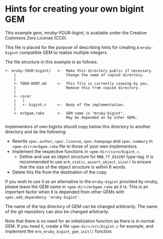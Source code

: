 # Hints for creating your own bigint GEM

This example gem, mruby-YOUR-bigint, is available under the Creative Commons Zero License (CC0).

This file is placed for the purpose of describing hints for creating a `mruby-bigint` compatible GEM to realize multiple integers.

The file structure in this example is as follows:

```
+- mruby-YOUR-bigint/   <-  Make this directory public if necessary.
    |                       Change the name of copied directory.
    |
    +- TODO-HINT.md     <-  This file is currently viewing by you.
    |                       Remove this from copied directory.
    |
    +- core/
    |   |
    |   +- bigint.c     <-  Body of the implementation.
    |
    +- mrbgem.rake      <-  GEM name is "mruby-bigint".
                            May be depended on by other GEMs.
```

Implementors of own bigints should copy below this directory to another directory and do the following:

* Rewrite `spec.author`, `spec.license`, `spec.homepage` and `spec.summary` in `<gem-dir>/mrbgem.rake` file to those of your own implementors.
* Implement the respective functions in `<gem-dir>/core/bigint.c`.
  * Define and use an object structure for `MRB_TT_BIGINT` type-tag.
    It is recommended to use `mrb_static_assert_object_size()` to ensure that the size of the object structure is within 6 words.
* Delete this file from the destination of the copy.

If you wish to use it as an alternative to the `mruby-bigint` provided by mruby, please leave the GEM name in `<gem-dir>/mrbgem.rake` as it is.
This is an important factor when it is depended from other GEMs with `spec.add_dependency 'mruby-bigint'`.

The name of the top directory of GEM can be changed arbitrarily.
The name of the git repository can also be changed arbitrarily.

Note that there is no need for an initialization function as there is in normal GEM.
If you need it, create a file `<gem-dir>/src/bigint.c` for example, and implement the `mrb_mruby_bigint_gem_init()` function.
